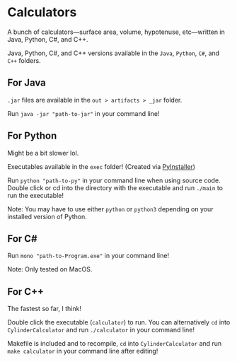 # Calculators
A bunch of calculators—surface area, volume, hypotenuse, etc—written in Java, Python, C#, and C++. 

Java, Python, C#, and C++ versions available in the `Java`, `Python`, `C#`, and `C++` folders.

## For Java

`.jar` files are available in the `out > artifacts > _jar` folder.

Run `java -jar "path-to-jar"` in your command line!

## For Python

Might be a bit slower lol.

Executables available in the `exec` folder! (Created via [PyInstaller](https://pyinstaller.org/en/stable/))

Run `python "path-to-py"` in your command line when using source code. Double click or cd into the directory with the executable and run `./main` to run the executable!

Note: You may have to use either `python` or `python3` depending on your installed version of Python.

## For C#

Run `mono "path-to-Program.exe"` in your command line!

Note: Only tested on MacOS.

## For C++

The fastest so far, I think!

Double click the executable (`calculator`) to run. You can alternatively `cd` into `CylinderCalculator` and run `./calculator` in your command line!

Makefile is included and to recompile, `cd` into `CylinderCalculator` and run `make calculator` in your command line after editing!
